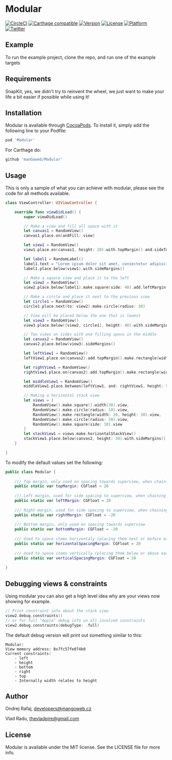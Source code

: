 # Modular

[![CircleCI](https://img.shields.io/circleci/project/github/manGoweb/Modular/master.svg?style=flat)](https://circleci.com/gh/manGoweb/Modular)
[![Carthage compatible](https://img.shields.io/badge/Carthage-compatible-4BC51D.svg?style=flat)](https://github.com/Carthage/Carthage)
[![Version](https://img.shields.io/cocoapods/v/Modular.svg?style=flat)](http://cocoapods.org/pods/Modular)
[![License](https://img.shields.io/cocoapods/l/Modular.svg?style=flat)](http://cocoapods.org/pods/Modular)
[![Platform](https://img.shields.io/cocoapods/p/Modular.svg?style=flat)](http://cocoapods.org/pods/Modular)
[![Twitter](https://img.shields.io/badge/twitter-@rafiki270-blue.svg?style=flat)](http://twitter.com/rafiki270)

## Example

To run the example project, clone the repo, and run one of the example targets

## Requirements

SnapKit, yes, we didn't try to reinvent the wheel, we just want to make your life a bit easier if possible while using it!

## Installation

Modular is available through [CocoaPods](http://cocoapods.org). To install
it, simply add the following line to your Podfile:

```ruby
pod 'Modular'
```

For Carthage do:

```ruby
github 'manGoweb/Modular'
```

## Usage

This is only a sample of what you can achieve with modular, please see the code for all methods available.

```Swift
class ViewController: UIViewController {

    override func viewDidLoad() {
        super.viewDidLoad()

        // Make a view and fill all space with it
        let canvas1 = RandomView()
        canvas1.place.on(andFill: view)

        let view1 = RandomView()
        view1.place.on(canvas1, height: 20).with.topMargin().and.sideToSide()

        let label1 = RandomLabel()
        label1.text = "Lorem ipsum dolor sit amet, consectetur adipiscing elit.\nUt eu viverra orci. Morbi nulla diam, ornare sit amet bibendum aliquet, lacinia et purus. Ut lacinia bibendum dapibus."
        label1.place.below(view1).with.sideMargins()

        // Make a square view and place it to the left
        let view2 = RandomView()
        view2.place.below(label1).make.square(side: 40).add.leftMargin()

        // Make a circle and place it next to the previous view
        let circle1 = RandomView()
        circle1.place.next(to: view2).make.circle(radius: 30)

        // View will be placed below the one that is lowest
        let view3 = RandomView()
        view3.place.below([view2, circle1], height: 40).with.sideMargins()

        // Two views on sides with one filling space in the middle
        let canvas2 = RandomView()
        canvas2.place.below(view3).sideMargins()

        let leftView1 = RandomView()
        leftView1.place.on(canvas2).add.topMargin().make.rectangle(width: 30, height: 30).with.leftMargin().and.minBottomMargin()

        let rightView1 = RandomView()
        rightView1.place.on(canvas2).add.topMargin().make.rectangle(width: 30, height: 10).with.rightMargin().minBottomMargin()

        let middleView1 = RandomView()
        middleView1.place.between(leftView1, and: rightView1, height: 50).with.minBottomMargin()

        // Making a horizontal stack view
        let views = [
            RandomView().make.square().width(30).view,
            RandomView().make.circle(radius: 10).view,
            RandomView().make.rectangle(width: 20, height: 30).view,
            RandomView().make.circle(radius: 30).view,
            RandomView().make.square(side: 10).view
        ]
        let stackView1 = views.make.horizontalStackView()
        stackView1.place.below(canvas2, height: 30).with.sideMargins()
    }

}
```

To modify the default values set the following:
```Swift
public class Modular {
    
    /// Top margin, only used on spacing towards superview, when chaining multiple views below each other, verticalSpacingMargin will be used instead by default
    public static var topMargin: CGFloat = 20
    
    /// Left margin, used for side spacing to superview, when chaining multiple views next to each other, horizontalSpacingMargin will be used instead by default
    public static var leftMargin: CGFloat = 20
    
    /// Right margin, used for side spacing to superview, when chaining multiple views next to each other, horizontalSpacingMargin will be used instead by default
    public static var rightMargin: CGFloat = -20
    
    /// Bottom margin, only used on spacing towards superview
    public static var bottomMargin: CGFloat = -20
    
    /// Used to space items horizontaly (placing them next or before each other)
    public static var horizontalSpacingMargin: CGFloat = 20
    
    /// Used to space items vertically (placing them below or above each other)
    public static var verticalSpacingMargin: CGFloat = 20
    
}
```

## Debugging views & constraints

Using modular you can also get a high level idea why are your views now showing for example.

```Swift
// Print constraint info about the stack view
view2.debug.constraints()
// or for full "Apple" debug info on all involved constraints
view2.debug.constraints(debugType: .full)
```

The default debug version will print out something similar to this:
```text
Modular:
View memory address: 0x7fc57fe074b0
Current constraints:
    - left
    - height
    - bottom
    - right
    - top
    - Internally width relates to height
```

## Author

Ondrej Rafaj, developers@mangoweb.cz

Vlad Radu, thevladpire@gmail.com

## License

Modular is available under the MIT license. See the LICENSE file for more info.

